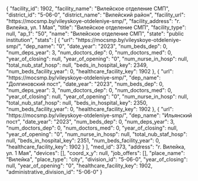 {
    "facility_id": 1902,
    "facility_name": "Вилейское отделение СМП",
    "district_id": "5-06-0",
    "district_name": "Вилейский район",
    "facility_url": "https:\/\/mocsmp.by\/vileyskoye-otdeleniye-smp\/",
    "facility_address": "г. Вилейка, ул. 1 Мая",
    "title": "Вилейское отделение СМП",
    "facility_type": null,
    "ap_1": "50",
    "name": "Вилейское отделение СМП",
    "state": "public institution",
    "stats": [
        {
            "url": "https:\/\/mocsmp.by\/vileyskoye-otdeleniye-smp\/",
            "dep_name": "0",
            "date_year": "2023",
            "num_beds_dep": 0,
            "num_deps_year": 3,
            "num_doctors_dep": 0,
            "num_doctors_med": 0,
            "year_of_closing": null,
            "year_of_opening": "0",
            "num_nurse_in_hosp": null,
            "total_nub_staf_hosp": null,
            "beds_in_hospital_key": 2349,
            "num_beds_facility_year": 0,
            "healthcare_facility_key": 1902
        },
        {
            "url": "https:\/\/mocsmp.by\/vileyskoye-otdeleniye-smp\/",
            "dep_name": "Долгиновский пост",
            "date_year": "2023",
            "num_beds_dep": 0,
            "num_deps_year": 3,
            "num_doctors_dep": 0,
            "num_doctors_med": 0,
            "year_of_closing": null,
            "year_of_opening": "0",
            "num_nurse_in_hosp": null,
            "total_nub_staf_hosp": null,
            "beds_in_hospital_key": 2350,
            "num_beds_facility_year": 0,
            "healthcare_facility_key": 1902
        },
        {
            "url": "https:\/\/mocsmp.by\/vileyskoye-otdeleniye-smp\/",
            "dep_name": "Ильянский пост",
            "date_year": "2023",
            "num_beds_dep": 0,
            "num_deps_year": 3,
            "num_doctors_dep": 0,
            "num_doctors_med": 0,
            "year_of_closing": null,
            "year_of_opening": "0",
            "num_nurse_in_hosp": null,
            "total_nub_staf_hosp": null,
            "beds_in_hospital_key": 2351,
            "num_beds_facility_year": 0,
            "healthcare_facility_key": 1902
        }
    ],
    "med_id": 373,
    "address": "г. Вилейка, ул. 1 Мая",
    "devices": [],
    "coord_x_y": null,
    "job_offers": [],
    "place_name": "Вилейка",
    "place_type": "city",
    "division_id": "5-06-0",
    "year_of_closing": null,
    "year_of_opening": "0",
    "healthcare_facility_key": 1902,
    "administrative_division_id": "5-06-0"
}